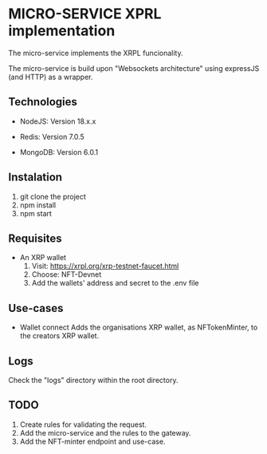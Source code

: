 # MICRO-SERVICE XPRL implementation

The micro-service implements the XRPL funcionality.

The micro-service is build upon "Websockets architecture" using expressJS (and HTTP) as a wrapper.

## Technologies

* NodeJS: Version 18.x.x

* Redis: Version 7.0.5

* MongoDB: Version 6.0.1

## Instalation

1. git clone the project
2. npm install
3. npm start

## Requisites

* An XRP wallet
  1. Visit: <https://xrpl.org/xrp-testnet-faucet.html>
  2. Choose: NFT-Devnet
  3. Add the wallets' address and secret to the .env file

## Use-cases

* Wallet connect
  Adds the organisations XRP wallet, as NFTokenMinter, to the creators XRP wallet.

## Logs

Check the "logs" directory within the root directory.

## TODO

1. Create rules for validating the request.
2. Add the micro-service and the rules to the gateway.
3. Add the NFT-minter endpoint and use-case.
